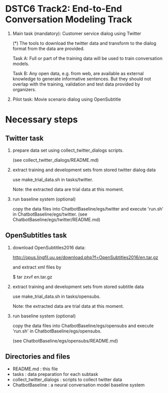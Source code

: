# DSTC6 Track2: End-to-End Conversation Modeling Track
1. Main task (mandatory): Customer service dialog using Twitter

    (*) The tools to download the twitter data and transform to the dialog format from the data are provided. 


    Task A: Full or part of the training data will be used to train conversation models. 

    Task B: Any open data, e.g. from web, are available as external knowledge to generate informative sentences. But they should not overlap with the training, validation and test data provided by organizers.

2. Pilot task: Movie scenario dialog using OpenSubtitle

# Necessary steps

## Twitter task

1. prepare data set using collect_twitter_dialogs scripts.

    (see collect_twitter_dialogs/README.md)
   
2. extract training and development sets from stored twitter dialog data

    use make_trial_data.sh in tasks/twitter.

    Note: the extracted data are trial data at this moment.

3. run baseline system (optional)

    copy the data files into ChatbotBaseline/egs/twitter and
    execute 'run.sh' in ChatbotBaseline/egs/twitter.
    (see ChatbotBaseline/egs/twitter/README.md)

## OpenSubtitles task

1. download OpenSubtitles2016 data:

    http://opus.lingfil.uu.se/download.php?f=OpenSubtitles2016/en.tar.gz

    and extract xml files by

    $ tar zxvf en.tar.gz

2. extract training and development sets from stored subtitle data 

    use make_trial_data.sh in tasks/opensubs.

    Note: the extracted data are trial data at this moment.

3. run baseline system (optional)

    copy the data files into ChatbotBaseline/egs/opensubs and
    execute 'run.sh' in ChatbotBaseline/egs/opensubs.

    (see ChatbotBaseline/egs/opensubs/README.md)

## Directories and files
- README.md : this file
- tasks : data preparation for each subtask
- collect_twitter_dialogs : scripts to collect twitter data
- ChatbotBaseline : a neural conversation model baseline system

